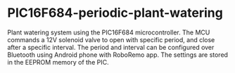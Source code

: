 # PIC16F684-periodic-plant-watering
Plant watering system using the PIC16F684 microcontroller.
The MCU commands a 12V solenoid valve to open with specific period, and close after a specific interval.
The period and interval can be configured over Bluetooth using Android phone with RoboRemo app.
The settings are stored in the EEPROM memory of the PIC.
